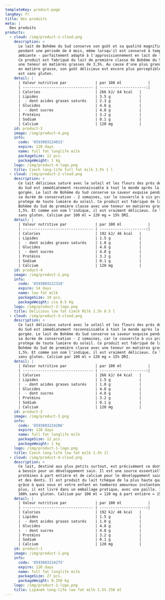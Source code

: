 ```yaml
---
templateKey: product-page
langKey: fr
title: Des produits
meta: |
  Des produits
products:
  - cloud: /img/product-1-cloud.png
    description: >
      Le lait de Bohême du Sud conserve son goût et sa qualité magnifiques
      pendant une période de 4 mois, même lorsqu'il est conservé à température
      ambiante - parfaitement adapté à l'approvisionnement en lait de la route.
      Ce produit est fabriqué du lait de première classe de Bohême du Sud, avec
      une teneur en matières grasses de 3,5%. Au cause d'une plus grande teneur
      en matière grasse, son goût délicieux est encore plus perceptible. Ce lait
      est sans gluten.
    detail: |
      | Valeur nutritive par             | par 100 ml            |
      | -------------------------------- | ---------------------:|
      | Calories                         | 266 kJ/ 64 kcal   |
      | Lipides                          | 3.5 g             |
      |  - dont acides grases saturés    | 2.3 g             |
      | Glucides                         | 4.8 g             |
      |  - dont sucres                   | 4.8 g             |
      | Protéins                         | 3.2 g             |
      | Sodium                           | 0.1 g             |
      | Calcium                          | 120 mg            |
    id: product-3
    image: /img/product-4.png
    info:
      code: '8593803224015'
      expire: 120 days
      name: full fat longlife milk
      packageSize: 12 pcs.
      packageWeight: 1 kg
    logo: /img/product-4-logo.png
    title: Czech long-life full fat milk 3.5% 1 l
  - cloud: /img/product-2-cloud.png
    description: >
      Ce lait délicieux saturé avec le soleil et les fleurs des prés de Bohême
      du Sud est immédiatement reconnaissable à tout le monde après la première
      gorgée. Le lait de Bohême du Sud conserve sa saveur exquise pendant toute
      sa durée de conservation - 2 semaines, car le couvercle à vis pratique le
      protège de toute lumière du soleil. Ce produit est fabriqué de lait de
      Bohême du Sud de première classe avec une teneur en matières grasses de
      1,5%. Et comme son nom l'indique, il est vraiment délicieux. Ce lait est
      sans gluten. Calcium par 100 ml = 120 mg = 15% DRI.
    detail: |
      | Valeur nutritive par             | par 100 ml            |
      | -------------------------------- | ---------------------:|
      | Calories                         | 192 kJ/ 46 kcal   |
      | Lipides                          | 1.5 g             |
      |  - dont acides grases saturés    | 1.0 g             |
      | Glucides                         | 4.8 g             |
      |  - dont sucres                   | 4.8 g             |
      | Protéins                         | 3.2 g             |
      | Sodium                           | 0.1 g             |
      | Calcium                          | 120 mg            |
    id: product-4
    image: /img/product-2.png
    info:
      code: '8593803222318'
      expire: 14 days
      name: low fat milk
      packageSize: 10 pcs.
      packageWeight: cca 0.5 Kg
    logo: /img/product-2-logo.png
    title: Delicious low fat Czech Milk 1.5% 0.5 l
  - cloud: /img/product-3-cloud.png
    description: >
      Ce lait délicieux saturé avec le soleil et les fleurs des prés de Bohême
      du Sud est immédiatement reconnaissable à tout le monde après la première
      gorgée. Le lait de Bohême du Sud conserve sa saveur exquise pendant toute
      sa durée de conservation - 2 semaines, car le couvercle à vis pratique le
      protège de toute lumière du soleil. Ce produit est fabriqué de lait de
      Bohême du Sud de première classe avec une teneur en matières grasses de
      1,5%. Et comme son nom l'indique, il est vraiment délicieux. Ce lait est
      sans gluten. Calcium par 100 ml = 120 mg = 15% DRI.
    detail: |
      | Valeur nutritive par             | par 100 ml            |
      | -------------------------------- | ---------------------:|
      | Calories                         | 266 kJ/ 64 kcal   |
      | Lipides                          | 1.5 g             |
      |  - dont acides grases saturés    | 1.0 g             |
      | Glucides                         | 4.8 g             |
      |  - dont sucres                   | 4.8 g             |
      | Protéins                         | 3.2 g             |
      | Sodium                           | 0.1 g             |
      | Calcium                          | 120 mg            |
    id: product-2
    image: /img/product-3.png
    info:
      code: '8593803224206'
      expire: 120 days
      name: full fat longlife milk
      packageSize: 12 pcs.
      packageWeight: 1 kg
    logo: /img/product-1-logo.png
    title: Czech long-life low fat milk 1.5% 1l
  - cloud: /img/product-4-cloud.png
    description: >
      Ce lait, destiné aux plus petits surtout, est précisément ce dont le corps
      a besoin pour un développement sain. Il est une source essentielle de
      protéines à part entière et de calcium pour le développement sain des os
      et des dents. Il est produit du lait tchèque de la plus haute qualité,
      grâce à quoi vous et votre enfant en tomberez amoureux instantanément. De
      plus, il est livré dans un emballage pratique, avec une paille. Il est
      100% sans gluten. Calcium par 100 ml = 120 mg à part entière = 15% DRI.
    detail: |
      | Valeur nutritive par             | par 100 ml            |
      | -------------------------------- | ---------------------:|
      | Calories                         | 192 kJ/ 46 kcal   |
      | Lipides                          | 1.5 g             |
      |  - dont acides grases saturés    | 1.0 g             |
      | Glucides                         | 4.8 g             |
      |  - dont sucres                   | 4.8 g             |
      | Protéins                         | 3.2 g             |
      | Sodium                           | 0.1 g             |
      | Calcium                          | 120 mg            |
    id: product-1
    image: /img/product-1.png
    info:
      code: '8593803224275'
      expire: 120 days
      name: full fat longlife milk
      packageSize: 27 pcs.
      packageWeight: 0.250 kg
    logo: /img/product-1-logo.png
    title: Lipánek long-life low fat milk 1.5% 250 ml
---
```


